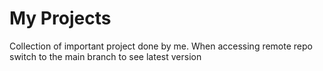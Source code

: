# My Projects

Collection of important project done by me. When accessing remote repo switch to the main branch to see latest version
